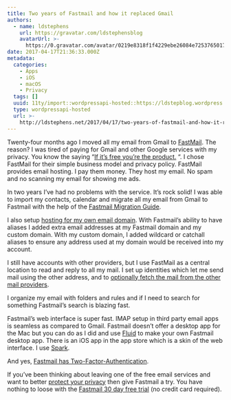 ```yaml
---
title: Two years of Fastmail and how it replaced Gmail
authors:
  - name: ldstephens
    url: https://gravatar.com/ldstephensblog
    avatarUrl: >-
      https://0.gravatar.com/avatar/0219e8318f1f4229ebe26084e7253765017f43ca0c631be37dc6d0b8ad6e40a4?s=96&d=identicon&r=G
date: 2017-04-17T21:36:33.000Z
metadata:
  categories:
    - Apps
    - iOS
    - macOS
    - Privacy
  tags: []
  uuid: 11ty/import::wordpressapi-hosted::https://ldstepblog.wordpress.com/?p=485
  type: wordpressapi-hosted
  url: >-
    http://ldstephens.net/2017/04/17/two-years-of-fastmail-and-how-it-replaced-gmail/
---
```

Twenty-four months ago I moved all my email from Gmail to [FastMail](https://www.fastmail.com/?STKI=14726057). The reason? I was tired of paying for Gmail and other Google services with my privacy. You know the saying “[If it’s free you’re the product.](https://www.forbes.com/sites/marketshare/2012/03/05/if-youre-not-paying-for-it-you-become-the-product/#4e63e1535d6e) “. I chose FastMail for their simple business model and privacy policy. FastMail provides email hosting. I pay them money. They host my email. No spam and no scanning my email for showing me ads.

In two years I’ve had no problems with the service. It’s rock solid! I was able to import my contacts, calendar and migrate all my email from Gmail to Fastmail with the help of the [Fastmail Migration Guide](https://www.fastmail.com/help/account/migratetofastmail.html).

I also setup [hosting for my own email domain](https://www.fastmail.com/help/receive/domains.html). With Fastmail’s ability to have aliases I added extra email addresses at my Fastmail domain and my custom domain. With my custom domain, I added wildcard or catchall aliases to ensure any address used at my domain would be received into my account.

I still have accounts with other providers, but I use FastMail as a central location to read and reply to all my mail. I set up identities which let me send mail using the other address, and to [optionally fetch the mail from the other mail providers](https://www.fastmail.com/help/receive/fetchotheremail.html).

I organize my email with folders and rules and if I need to search for something Fastmail’s search is blazing fast.

Fastmail’s web interface is super fast. IMAP setup in third party email apps is seamless as compared to Gmail. Fastmail doesn’t offer a desktop app for the Mac but you can do as I did and use [Fluid](http://fluidapp.com) to make your own Fastmail desktop app. There is an iOS app in the app store which is a skin of the web interface. I use [Spark](https://itunes.apple.com/us/app/spark-love-your-email-again/id997102246?mt=8&uo=4&at=1000lude).

And yes, [Fastmail has Two-Factor-Authentication](https://www.fastmail.com/help/account/2fa.html).

If you’ve been thinking about leaving one of the free email services and want to better [protect your privacy](https://www.fastmail.com/about/privacy.html) then give Fastmail a try. You have nothing to loose with the [Fastmail 30 day free trial](https://www.fastmail.com/?STKI=14726057) (no credit card required).